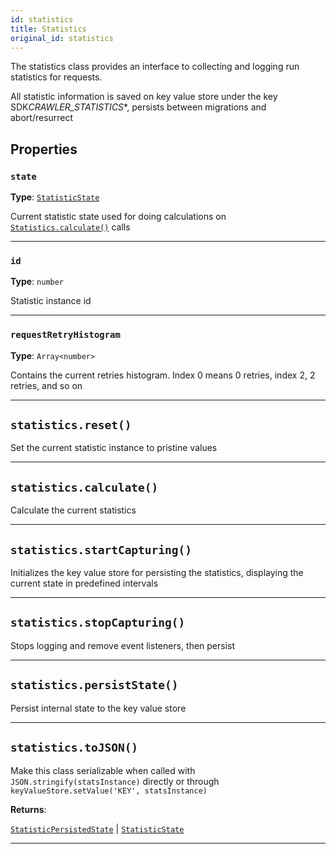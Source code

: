 ```yaml
---
id: statistics
title: Statistics
original_id: statistics
---
```


<a name="statistics"></a>

The statistics class provides an interface to collecting and logging run statistics for requests.

All statistic information is saved on key value store under the key SDK*CRAWLER_STATISTICS*\*, persists between migrations and abort/resurrect

## Properties

### `state`

**Type**: [`StatisticState`](../typedefs/statistic-state)

Current statistic state used for doing calculations on [`Statistics.calculate()`](../api/statistics#calculate) calls

---

### `id`

**Type**: `number`

Statistic instance id

---

### `requestRetryHistogram`

**Type**: `Array<number>`

Contains the current retries histogram. Index 0 means 0 retries, index 2, 2 retries, and so on

---

<a name="reset"></a>

## `statistics.reset()`

Set the current statistic instance to pristine values

---

<a name="calculate"></a>

## `statistics.calculate()`

Calculate the current statistics

---

<a name="startcapturing"></a>

## `statistics.startCapturing()`

Initializes the key value store for persisting the statistics, displaying the current state in predefined intervals

---

<a name="stopcapturing"></a>

## `statistics.stopCapturing()`

Stops logging and remove event listeners, then persist

---

<a name="persiststate"></a>

## `statistics.persistState()`

Persist internal state to the key value store

---

<a name="tojson"></a>

## `statistics.toJSON()`

Make this class serializable when called with `JSON.stringify(statsInstance)` directly or through `keyValueStore.setValue('KEY', statsInstance)`

**Returns**:

[`StatisticPersistedState`](../typedefs/statistic-persisted-state) \| [`StatisticState`](../typedefs/statistic-state)

---
